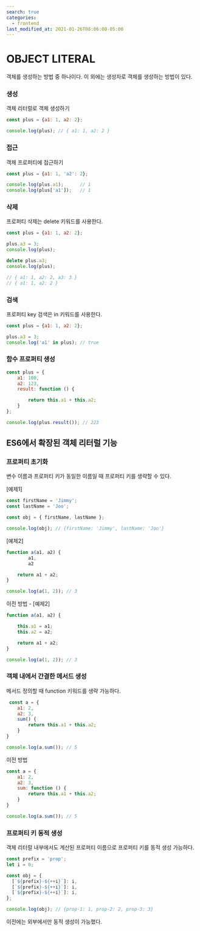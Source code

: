 ```yaml
---
search: true
categories: 
  - frontend
last_modified_at: 2021-01-26T08:06:00-05:00
---
```


# OBJECT LITERAL

객체를 생성하는 방법 중 하나이다. 이 외에는 생성자로 객체를 생성하는 방법이 있다.



### 생성

객체 리터럴로 객체 생성하기

```javascript
const plus = {a1: 1, a2: 2};

console.log(plus); // { a1: 1, a2: 2 }
```



### 접근

객체 프로퍼티에 접근하기

```javascript
const plus = {a1: 1, 'a2': 2};

console.log(plus.a1);      // 1
console.log(plus['a1']);   // 1
```



### 삭제

프로퍼티 삭제는 delete 키워드를 사용한다.

```javascript
const plus = {a1: 1, a2: 2};

plus.a3 = 3;
console.log(plus);

delete plus.a3;
console.log(plus);

// { a1: 1, a2: 2, a3: 3 }
// { a1: 1, a2: 2 }
```



### 검색

프로퍼티 key 검색은 in 키워드를 사용한다.

```javascript
const plus = {a1: 1, a2: 2};

plus.a3 = 3;
console.log('a1' in plus); // true
```



### 함수 프로퍼티 생성

```javascript
const plus = {
    a1: 100,
    a2: 123,
    result: function () {

        return this.a1 + this.a2;
    }
};

console.log(plus.result()); // 223
```





## ES6에서 확장된 객체 리터럴 기능



### 프로퍼티 초기화

변수 이름과 프로퍼티 키가 동일한 이름일 때 프로퍼티 키를 생략할 수 있다.

[예제1]

```javascript
const firstName = 'Jimmy';
const lastName = 'Joo';

const obj = { firstName, lastName };

console.log(obj); // {firstName: 'Jimmy', lastName: 'Joo'}
```

[예제2]

```javascript
function a(a1, a2) {
        a1,
        a2

    return a1 + a2;
}

console.log(a(1, 2)); // 3
```



이전 방법 - [예제2]

```javascript
function a(a1, a2) {

    this.a1 = a1;
    this.a2 = a2;

    return a1 + a2;
}

console.log(a(1, 2)); // 3
```



### 객체 내에서 간결한 메서드 생성

메서드 정의할 때 function 키워드를 생략 가능하다.

```javascript
 const a = {
    a1: 2,
    a2: 3,
    sum() {
        return this.a1 + this.a2;
    }
}

console.log(a.sum()); // 5
```



이전 방법

```javascript
const a = {
    a1: 2,
    a2: 3,
    sum: function () {
        return this.a1 + this.a2;
    }
}

console.log(a.sum()); // 5
```



### 프로퍼티 키 동적 생성

객체 리터럴 내부에서도 계산된 프로퍼티 이름으로 프로퍼티 키를 동적 생성 가능하다.

```javascript
const prefix = 'prop';
let i = 0;

const obj = {
  [`${prefix}-${++i}`]: i,
  [`${prefix}-${++i}`]: i,
  [`${prefix}-${++i}`]: i,
};

console.log(obj); // {prop-1: 1, prop-2: 2, prop-3: 3}
```



이전에는 외부에서만 동적 생성이 가능했다.

